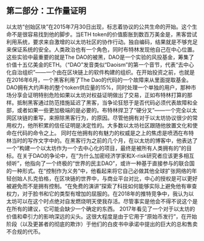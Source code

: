 ## 第二部分：工作量证明

以太坊“创始区块”在2015年7月30日出现，标志着协议的公共生命的开始。这个生命不是很容易找到他的脚步。当ETH token的价值膨胀到数百万美金是，黑客尝试利用系统，要求来自激增的以太坊社区的协作行动。独自编码，结果就是不够充足来保证系统的安全。人类政治也有一个角色，同时布特林发现他自己在中心位置。
这些实验中最重要的就是The DAO的被黑，DAO是一个实验的风投基金，筹集了价值十五亿美金的ETH。（“DAO”发音类似“Daoism”的第一个音节，代表“去中心化自治组织”——一个由在区块链上的软件构建的组织。在开始投资之前，也就是在2016年6月，一个黑客利用了The Dao的代码的一个故障来从里面提取基金。DAO拥有大约声称的整个token供应量的15%，同时处理一个单独的用户，那种市场分享会证明特别危险如果以太坊对权益证明做出了交易，正如布特林打算的那样。抵制黑客通过防范措施延迟了黑客，当争论狂怒于是否代码必须代表故障和全部，或者如果一些更加极端的是必要的。布特林捍卫了“硬分叉”——一个完全以太网区块链的重写，来擦除黑客行为，的原因。尽管他拥有对于以太坊协议很少的常用权力，他所积累的信任证明是决定性的。大多数以太坊社区跟随他放置文化和使命在代码的命令之上。
同时在他拥有的有魅力的权威是之上的焦虑是喷洒在布特林当时的写作文字中的。在黑客行为之前的几个月，在以太坊的博客中，他表达了一个“构建一个以太坊作为一个去中心化的项目，最终是被所有人类拥有的”的目标。在关于DAO的争论中，在“为什么加密经济学家和X-risk研究者应该更多相互倾听”，他指向了一个终极的“世界的民主DAO”，或许一种基于直接参与的联合国的一种形式。在“控制作为义务”中，他看起来将它自己必做其他全球扩张网络的年轻创始人扎克伯格，在区块链的世界中，与商业平台对比，中心的授权是可以更好被避免而不是拥有控制。“在免费的演讲”探索了科技如何能够实际上避免他有审查权力，对于脸书和它的类型有增加的屈服的。在2018年的推特竞争中，我认为以太坊可以在这个时点绝对自发燃烧明天使我存活。尽管事实是他会不得不说这个是在所有的建议，它可能会缺少一个确定的东西。
2017年看见了一个对于以太坊的价值和牵引力的影响深远的尖头。这很大程度是由于它用于“原始币发行”，在开始阶段（以及更甚者的彻底的欺诈）于他们的白皮书中承诺中提出的巨大的总和售卖不合规的代币。